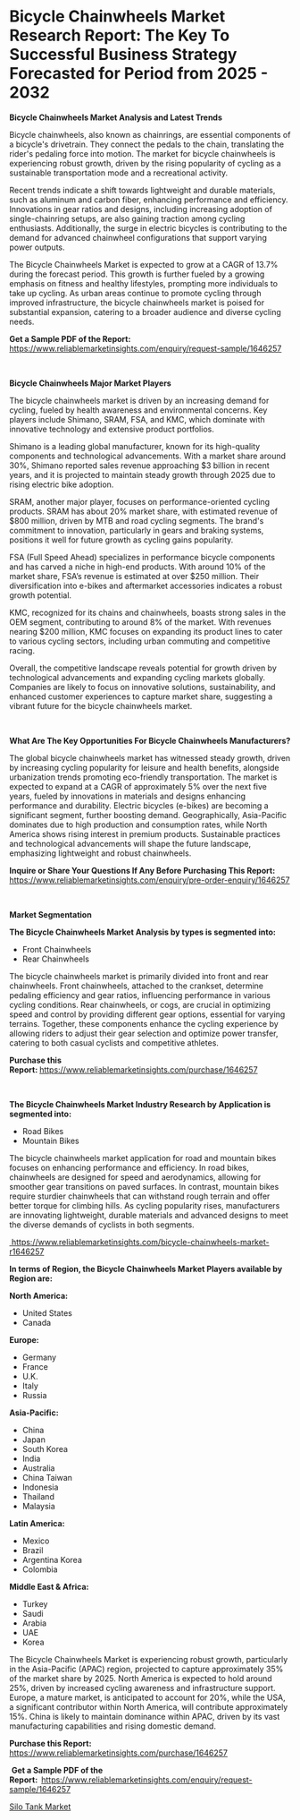 <p><h1>Bicycle Chainwheels Market Research Report: The Key To Successful Business Strategy Forecasted for Period from 2025 - 2032</h1></p><p><strong>Bicycle Chainwheels Market Analysis and Latest Trends</strong></p>
<p><p>Bicycle chainwheels, also known as chainrings, are essential components of a bicycle's drivetrain. They connect the pedals to the chain, translating the rider's pedaling force into motion. The market for bicycle chainwheels is experiencing robust growth, driven by the rising popularity of cycling as a sustainable transportation mode and a recreational activity. </p><p>Recent trends indicate a shift towards lightweight and durable materials, such as aluminum and carbon fiber, enhancing performance and efficiency. Innovations in gear ratios and designs, including increasing adoption of single-chainring setups, are also gaining traction among cycling enthusiasts. Additionally, the surge in electric bicycles is contributing to the demand for advanced chainwheel configurations that support varying power outputs. </p><p>The Bicycle Chainwheels Market is expected to grow at a CAGR of 13.7% during the forecast period. This growth is further fueled by a growing emphasis on fitness and healthy lifestyles, prompting more individuals to take up cycling. As urban areas continue to promote cycling through improved infrastructure, the bicycle chainwheels market is poised for substantial expansion, catering to a broader audience and diverse cycling needs.</p></p>
<p><strong>Get a Sample PDF of the Report:&nbsp;</strong> <a href="https://www.reliablemarketinsights.com/enquiry/request-sample/1646257?utm_campaign=2779&utm_medium=2&utm_source=Github&utm_content=ia&utm_term=23022025&utm_id=bicycle-chainwheels">https://www.reliablemarketinsights.com/enquiry/request-sample/1646257</a></p>
<p>&nbsp;</p>
<p><strong>Bicycle Chainwheels Major Market Players</strong></p>
<p><p>The bicycle chainwheels market is driven by an increasing demand for cycling, fueled by health awareness and environmental concerns. Key players include Shimano, SRAM, FSA, and KMC, which dominate with innovative technology and extensive product portfolios.</p><p>Shimano is a leading global manufacturer, known for its high-quality components and technological advancements. With a market share around 30%, Shimano reported sales revenue approaching $3 billion in recent years, and it is projected to maintain steady growth through 2025 due to rising electric bike adoption.</p><p>SRAM, another major player, focuses on performance-oriented cycling products. SRAM has about 20% market share, with estimated revenue of $800 million, driven by MTB and road cycling segments. The brand's commitment to innovation, particularly in gears and braking systems, positions it well for future growth as cycling gains popularity.</p><p>FSA (Full Speed Ahead) specializes in performance bicycle components and has carved a niche in high-end products. With around 10% of the market share, FSA’s revenue is estimated at over $250 million. Their diversification into e-bikes and aftermarket accessories indicates a robust growth potential.</p><p>KMC, recognized for its chains and chainwheels, boasts strong sales in the OEM segment, contributing to around 8% of the market. With revenues nearing $200 million, KMC focuses on expanding its product lines to cater to various cycling sectors, including urban commuting and competitive racing.</p><p>Overall, the competitive landscape reveals potential for growth driven by technological advancements and expanding cycling markets globally. Companies are likely to focus on innovative solutions, sustainability, and enhanced customer experiences to capture market share, suggesting a vibrant future for the bicycle chainwheels market.</p></p>
<p>&nbsp;</p>
<p><strong>What Are The Key Opportunities For Bicycle Chainwheels Manufacturers?</strong></p>
<p><p>The global bicycle chainwheels market has witnessed steady growth, driven by increasing cycling popularity for leisure and health benefits, alongside urbanization trends promoting eco-friendly transportation. The market is expected to expand at a CAGR of approximately 5% over the next five years, fueled by innovations in materials and designs enhancing performance and durability. Electric bicycles (e-bikes) are becoming a significant segment, further boosting demand. Geographically, Asia-Pacific dominates due to high production and consumption rates, while North America shows rising interest in premium products. Sustainable practices and technological advancements will shape the future landscape, emphasizing lightweight and robust chainwheels.</p></p>
<p><strong>Inquire or Share Your Questions If Any Before Purchasing This Report:</strong> <a href="https://www.reliablemarketinsights.com/enquiry/pre-order-enquiry/1646257?utm_campaign=2779&utm_medium=2&utm_source=Github&utm_content=ia&utm_term=23022025&utm_id=bicycle-chainwheels">https://www.reliablemarketinsights.com/enquiry/pre-order-enquiry/1646257</a></p>
<p>&nbsp;</p>
<p><strong>Market Segmentation</strong></p>
<p><strong>The Bicycle Chainwheels Market Analysis by types is segmented into:</strong></p>
<p><ul><li>Front Chainwheels</li><li>Rear Chainwheels</li></ul></p>
<p><p>The bicycle chainwheels market is primarily divided into front and rear chainwheels. Front chainwheels, attached to the crankset, determine pedaling efficiency and gear ratios, influencing performance in various cycling conditions. Rear chainwheels, or cogs, are crucial in optimizing speed and control by providing different gear options, essential for varying terrains. Together, these components enhance the cycling experience by allowing riders to adjust their gear selection and optimize power transfer, catering to both casual cyclists and competitive athletes.</p></p>
<p><strong>Purchase this Report:&nbsp;</strong><a href="https://www.reliablemarketinsights.com/purchase/1646257?utm_campaign=2779&utm_medium=2&utm_source=Github&utm_content=ia&utm_term=23022025&utm_id=bicycle-chainwheels">https://www.reliablemarketinsights.com/purchase/1646257</a></p>
<p>&nbsp;</p>
<p><strong>The Bicycle Chainwheels Market Industry Research by Application is segmented into:</strong></p>
<p><ul><li>Road Bikes</li><li>Mountain Bikes</li></ul></p>
<p><p>The bicycle chainwheels market application for road and mountain bikes focuses on enhancing performance and efficiency. In road bikes, chainwheels are designed for speed and aerodynamics, allowing for smoother gear transitions on paved surfaces. In contrast, mountain bikes require sturdier chainwheels that can withstand rough terrain and offer better torque for climbing hills. As cycling popularity rises, manufacturers are innovating lightweight, durable materials and advanced designs to meet the diverse demands of cyclists in both segments.</p></p>
<p><a href="https://www.reliablemarketinsights.com/bicycle-chainwheels-market-r1646257?utm_campaign=2779&utm_medium=2&utm_source=Github&utm_content=ia&utm_term=23022025&utm_id=bicycle-chainwheels">&nbsp;https://www.reliablemarketinsights.com/bicycle-chainwheels-market-r1646257</a></p>
<p><strong>In terms of Region, the Bicycle Chainwheels Market Players available by Region are:</strong></p>
<p>
    <p> <strong> North America: </strong>
        <ul>
            <li>United States</li>
            <li>Canada</li>
        </ul>
        </p> 
    <p> <strong> Europe: </strong>
        <ul>
            <li>Germany</li>
            <li>France</li>
            <li>U.K.</li>
            <li>Italy</li>
            <li>Russia</li>
        </ul>
        </p> 
    <p> <strong> Asia-Pacific: </strong>
        <ul>
            <li>China</li>
            <li>Japan</li>
            <li>South Korea</li>
            <li>India</li>
            <li>Australia</li>
            <li>China Taiwan</li>
            <li>Indonesia</li>
            <li>Thailand</li>
            <li>Malaysia</li>
        </ul>
        </p> 
    <p> <strong> Latin America: </strong>
        <ul>
            <li>Mexico</li>
            <li>Brazil</li>
            <li>Argentina Korea</li>
            <li>Colombia</li>
        </ul>
        </p> 
    <p> <strong> Middle East & Africa: </strong>
        <ul>
            <li>Turkey</li>
            <li>Saudi</li>
            <li>Arabia</li>
            <li>UAE</li>
            <li>Korea</li>
        </ul>
    </p>
    </p>
<p><p>The Bicycle Chainwheels Market is experiencing robust growth, particularly in the Asia-Pacific (APAC) region, projected to capture approximately 35% of the market share by 2025. North America is expected to hold around 25%, driven by increased cycling awareness and infrastructure support. Europe, a mature market, is anticipated to account for 20%, while the USA, a significant contributor within North America, will contribute approximately 15%. China is likely to maintain dominance within APAC, driven by its vast manufacturing capabilities and rising domestic demand.</p></p>
<p><strong>Purchase this Report: </strong><a href="https://www.reliablemarketinsights.com/purchase/1646257?utm_campaign=2779&utm_medium=2&utm_source=Github&utm_content=ia&utm_term=23022025&utm_id=bicycle-chainwheels">https://www.reliablemarketinsights.com/purchase/1646257</a></p>
<p>&nbsp;<strong>Get a Sample PDF of the Report:&nbsp;&nbsp;</strong><a href="https://www.reliablemarketinsights.com/enquiry/request-sample/1646257?utm_campaign=2779&utm_medium=2&utm_source=Github&utm_content=ia&utm_term=23022025&utm_id=bicycle-chainwheels">https://www.reliablemarketinsights.com/enquiry/request-sample/1646257</a></p>
<p><strong></strong></p>
<p><p><a href="https://github.com/ElviraLeka1962/Market-Research-Report-List-1/blob/main/silo-tank-market.md?utm_campaign=2779&utm_medium=2&utm_source=Github&utm_content=ia&utm_term=23022025&utm_id=bicycle-chainwheels">Silo Tank Market</a></p></p>